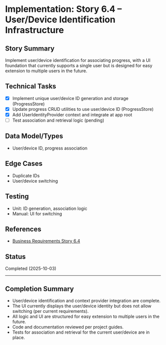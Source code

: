 # Implementation: Story 6.4 – User/Device Identification Infrastructure

## Story Summary

Implement user/device identification for associating progress, with a UI foundation that currently supports a single user but is designed for easy extension to multiple users in the future.

## Technical Tasks

- [x] Implement unique user/device ID generation and storage (ProgressStore)
- [x] Update progress CRUD utilities to use user/device ID (ProgressStore)
- [x] Add UserIdentityProvider context and integrate at app root
- [ ] Test association and retrieval logic (pending)

## Data Model/Types

- User/device ID, progress association

## Edge Cases

- Duplicate IDs
- User/device switching

## Testing

- Unit: ID generation, association logic
- Manual: UI for switching

## References

- [Business Requirements Story 6.4](../../business-requirements/epic-6-multi-user-progress-architecture/story-6-4-user-device-identification.md)

## Status

Completed (2025-10-03)

---

## Completion Summary

- User/device identification and context provider integration are complete.
- The UI currently displays the user/device identity but does not allow switching (per current requirements).
- All logic and UI are structured for easy extension to multiple users in the future.
- Code and documentation reviewed per project guides.
- Tests for association and retrieval for the current user/device are in place.
